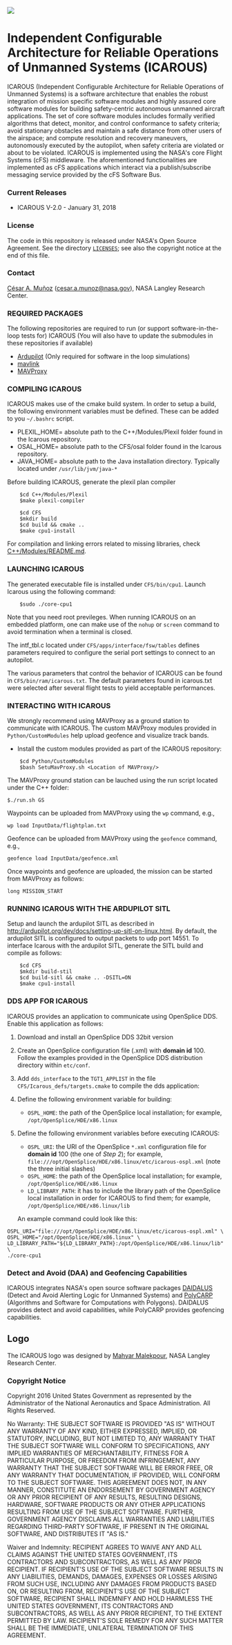 ![](ICAROUS-logo.jpeg "")

Independent Configurable Architecture for Reliable Operations of
Unmanned Systems (ICAROUS)
========

ICAROUS (Independent Configurable Architecture for Reliable Operations of
Unmanned Systems) is a software architecture that enables the robust integration
of mission specific software modules and highly assured core software
modules for building safety-centric autonomous unmanned aircraft
applications. The set of core software modules includes formally
verified algorithms that detect, monitor, and control conformance
to safety criteria; avoid stationary obstacles and maintain a safe
distance from other users of the airspace; and compute resolution
and recovery maneuvers, autonomously executed by the autopilot, when
safety criteria are violated or about to be violated. ICAROUS is implemented using the
NASA's core Flight Systems (cFS) middleware. The aforementioned functionalities are implemented as
cFS applications which interact via a publish/subscribe messaging
service provided by the cFS Software Bus.

### Current Releases

- ICAROUS  V-2.0 - January 31, 2018

### License

The code in this repository is released under NASA's Open Source
Agreement.  See the directory [`LICENSES`](LICENSES); see also the copyright notice at the end of this file. 

### Contact

[C&eacute;sar A. Mu&ntilde;oz](http://shemesh.larc.nasa.gov/people/cam) (cesar.a.munoz@nasa.gov), NASA Langley Research Center.

### REQUIRED PACKAGES

The following repositories are required to run (or support software-in-the-loop tests for) ICAROUS (You will also have to update the submodules in these repositories if available)

- [Ardupilot](https://github.com/ArduPilot/ardupilot.git) (Only required for software in the loop simulations)
- [mavlink](https://github.com/ArduPilot/mavlink.git) 
- [MAVProxy](https://github.com/ArduPilot/MAVProxy.git)

### COMPILING ICAROUS

ICAROUS makes use of the cmake build system. In order to setup a build, the following environment variables must be defined. These can be added to you `~/.bashrc` script.

- PLEXIL_HOME= absolute path to the C++/Modules/Plexil folder found in the Icarous repository.
- OSAL_HOME= absolute path to the CFS/osal folder found in the Icarous repository.
- JAVA_HOME= absolute path to the Java installation directory. Typically located under `/usr/lib/jvm/java-*` 

Before building ICAROUS, generate the plexil plan compiler

```
    $cd C++/Modules/Plexil
    $make plexil-compiler
```

```
    $cd CFS
    $mkdir build
    $cd build && cmake ..
    $make cpu1-install
```

For compilation and linking errors related to missing libraries, check [C++/Modules/README.md](C++/Modules/README.md).

### LAUNCHING ICAROUS

The generated executable file is installed under `CFS/bin/cpu1`. Launch Icarous using the following command:

```
    $sudo ./core-cpu1
```

Note that you need root previleges. When running ICAROUS on an embedded platform, one can make use of the `nohup` or `screen` command to avoid termination when a terminal is closed.

The intf_tbl.c located under `CFS/apps/interface/fsw/tables` defines parameters required to configure the serial port settings to connect to an autopilot. 

The various parameters that control the behavior of ICAROUS can be found in `CFS/bin/ram/icarous.txt`. The default parameters found in icarous.txt were selected after several flight tests to yield acceptable performances.

### INTERACTING WITH ICAROUS

We strongly recommend using MAVProxy as a ground station to communicate with ICAROUS. The custom MAVProxy modules provided in `Python/CustomModules` help upload geofence and visualize track bands.

- Install the custom modules provided as part of the ICAROUS repository:

```
    $cd Python/CustomModules
    $bash SetuMavProxy.sh <Location of MAVProxy/>
```

The MAVProxy ground station can be lauched using the run script located under the C++ folder:

    $./run.sh GS

Waypoints can be uploaded from MAVProxy using the `wp` command, e.g.,

	wp load InputData/flightplan.txt

Geofence can be uploaded from MAVProxy using the `geofence` command, e.g.,

	geofence load InputData/geofence.xml
	
Once waypoints and geofence are uploaded, the mission can be started from MAVProxy as follows:

    long MISSION_START

### RUNNING ICAROUS WITH THE ARDUPILOT SITL

Setup and launch the ardupilot SITL as described in <http://ardupilot.org/dev/docs/setting-up-sitl-on-linux.html>. By default, the ardupilot SITL is configured to output packets to udp port 14551. To interface Icarous with the ardupilot SITL, generate the SITL build and compile as follows:

```
    $cd CFS
    $mkdir build-stil
    $cd build-sitl && cmake .. -DSITL=ON
    $make cpu1-install
```

### DDS APP FOR ICAROUS

ICAROUS provides an application to communicate using OpenSplice DDS. Enable this application as follows:

1. Download and install an OpenSplice DDS 32bit version

2. Create an OpenSplice configuration file (.xml) with **domain id** 100.  Follow the examples provided in the OpenSplice DDS distribution directory within `etc/conf`.

3. Add `dds_interface` to the `TGT1_APPLIST` in the file `CFS/Icarous_defs/targets.cmake` to compile the dds application:

4. Define the following environment variable for building:

     - `OSPL_HOME`: the path of the OpenSplice local installation; for example, `/opt/OpenSplice/HDE/x86.linux`

5. Define the following environment variables before executing ICAROUS:

     - `OSPL_URI`: the URI of the OpenSplice `*.xml` configuration file for **domain id** 100 (the one of *Step 2*); for example, `file:///opt/OpenSplice/HDE/x86.linux/etc/icarous-ospl.xml` (note the three initial slashes)
     - `OSPL_HOME`: the path of the OpenSplice local installation; for example, `/opt/OpenSplice/HDE/x86.linux`
     - `LD_LIBRARY_PATH`: it has to include the library path of the OpenSplice local installation in order for ICAROUS to find them; for example, `/opt/OpenSplice/HDE/x86.linux/lib`

   An example command could look like this:
   
```
OSPL_URI="file:///opt/OpenSplice/HDE/x86.linux/etc/icarous-ospl.xml" \
OSPL_HOME="/opt/OpenSplice/HDE/x86.linux" \
LD_LIBRARY_PATH="${LD_LIBRARY_PATH}:/opt/OpenSplice/HDE/x86.linux/lib" \
./core-cpu1
```


### Detect and Avoid (DAA) and Geofencing Capabilities

ICAROUS integrates NASA's open source software packages [DAIDALUS](http://shemesh.larc.nasa.gov/fm/DAIDALUS)
(Detect and Avoid Alerting Logic for Unmanned Systems) and
[PolyCARP](http://shemesh.larc.nasa.gov/fm/PolyCARP) (Algorithms and Software
for Computations with Polygons). DAIDALUS provides detect and avoid
capabilities, while PolyCARP provides geofencing capabilities.

## Logo

The ICAROUS logo was designed by 
[Mahyar Malekpour](http://shemesh.larc.nasa.gov/people/mrm/publications.htm#ETC), NASA Langley Research Center.

### Copyright Notice

Copyright 2016 United States Government as represented by the Administrator of the National Aeronautics and Space Administration. All Rights Reserved.

No Warranty: THE SUBJECT SOFTWARE IS PROVIDED "AS IS" WITHOUT ANY WARRANTY OF ANY KIND, EITHER EXPRESSED, IMPLIED, OR STATUTORY, INCLUDING, BUT NOT LIMITED TO, ANY WARRANTY THAT THE SUBJECT SOFTWARE WILL CONFORM TO SPECIFICATIONS, ANY IMPLIED WARRANTIES OF MERCHANTABILITY, FITNESS FOR A PARTICULAR PURPOSE, OR FREEDOM FROM INFRINGEMENT, ANY WARRANTY THAT THE SUBJECT SOFTWARE WILL BE ERROR FREE, OR ANY WARRANTY THAT DOCUMENTATION, IF PROVIDED, WILL CONFORM TO THE SUBJECT SOFTWARE. THIS AGREEMENT DOES NOT, IN ANY MANNER, CONSTITUTE AN ENDORSEMENT BY GOVERNMENT AGENCY OR ANY PRIOR RECIPIENT OF ANY RESULTS, RESULTING DESIGNS, HARDWARE, SOFTWARE PRODUCTS OR ANY OTHER APPLICATIONS RESULTING FROM USE OF THE SUBJECT SOFTWARE.  FURTHER, GOVERNMENT AGENCY DISCLAIMS ALL WARRANTIES AND LIABILITIES REGARDING THIRD-PARTY SOFTWARE, IF PRESENT IN THE ORIGINAL SOFTWARE, AND DISTRIBUTES IT "AS IS."

Waiver and Indemnity: RECIPIENT AGREES TO WAIVE ANY AND ALL CLAIMS AGAINST THE UNITED STATES GOVERNMENT, ITS CONTRACTORS AND SUBCONTRACTORS, AS WELL AS ANY PRIOR RECIPIENT.  IF RECIPIENT'S USE OF THE SUBJECT SOFTWARE RESULTS IN ANY LIABILITIES, DEMANDS, DAMAGES, EXPENSES OR LOSSES ARISING FROM SUCH USE, INCLUDING ANY DAMAGES FROM PRODUCTS BASED ON, OR RESULTING FROM, RECIPIENT'S USE OF THE SUBJECT SOFTWARE, RECIPIENT SHALL INDEMNIFY AND HOLD HARMLESS THE UNITED STATES GOVERNMENT, ITS CONTRACTORS AND SUBCONTRACTORS, AS WELL AS ANY PRIOR RECIPIENT, TO THE EXTENT PERMITTED BY LAW.  RECIPIENT'S SOLE REMEDY FOR ANY SUCH MATTER SHALL BE THE IMMEDIATE, UNILATERAL TERMINATION OF THIS AGREEMENT.
